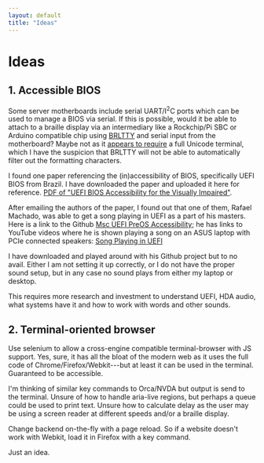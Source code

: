 ```yaml
---
layout: default
title: "Ideas"
---
```

# Ideas

## 1. Accessible BIOS

Some server motherboards include serial UART/I<sup>2</sup>C ports which can be used to manage a BIOS via serial.
If this is possible, would it be able to attach to a braille display via an intermediary like a Rockchip/Pi SBC or Arduino compatible chip using [BRLTTY](https://brltty.app) and serial input from the motherboard?
Maybe not as it [appears to require](https://tldp.org/HOWTO/Remote-Serial-Console-HOWTO/rhl-biosserial.html) a full Unicode terminal, which I have the suspicion that BRLTTY will not be able to automatically filter out the formatting characters.

I found one paper referencing the (in)accessibility of BIOS, specifically UEFI BIOS from Brazil.
I have downloaded the paper and uploaded it here for reference.
[PDF of "UEFI BIOS Accessibility for the Visually Impaired"](/assets/pdf/bios-accessibility.pdf).

After emailing the authors of the paper, I found out that one of them, Rafael Machado, was able to get a song playing in UEFI as a part of his masters.
Here is a link to the Github [Msc UEFI PreOS Accessibility](https://github.com/RafaelRMachado/Msc_UefiHda_PreOs_Accessibility);
he has links to YouTube videos where he is shown playing a song on an ASUS laptop with PCIe connected speakers: [Song Playing in UEFI](https://www.youtube.com/watch?v=2De9dI9WbwM)

I have downloaded and played around with his Github project but to no avail.
Either I am not setting it up correctly, or I do not have the proper sound setup, but in any case no sound plays from either my laptop or desktop.

This requires more research and investment to understand UEFI, HDA audio, what systems have it and how to work with words and other sounds.

## 2. Terminal-oriented browser

Use selenium to allow a cross-engine compatible terminal-browser with JS support. Yes, sure, it has all the bloat of the modern web as it uses the full code of Chrome/Firefox/Webkit---but at least it can be used in the terminal.
Guaranteed to be accessible.

I'm thinking of similar key commands to Orca/NVDA but output is send to the terminal. Unsure of how to handle aria-live regions, but perhaps a queue could be used to print text. Unsure how to calculate delay as the user may be using a screen reader at different speeds and/or a braille display.

Change backend on-the-fly with a page reload. So if a website doesn't work with Webkit, load it in Firefox with a key command.

Just an idea.
